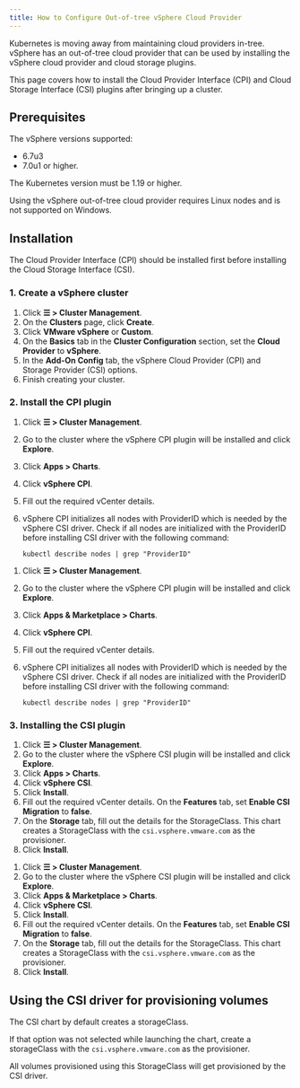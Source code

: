 ```yaml
---
title: How to Configure Out-of-tree vSphere Cloud Provider
---
```


<head>
  <link rel="canonical" href="https://ranchermanager.docs.rancher.com/how-to-guides/new-user-guides/kubernetes-clusters-in-rancher-setup/set-up-cloud-providers/configure-out-of-tree-vsphere"/>
</head>

Kubernetes is moving away from maintaining cloud providers in-tree. vSphere has an out-of-tree cloud provider that can be used by installing the vSphere cloud provider and cloud storage plugins.

This page covers how to install the Cloud Provider Interface (CPI) and Cloud Storage Interface (CSI) plugins after bringing up a cluster.

## Prerequisites

The vSphere versions supported:

* 6.7u3
* 7.0u1 or higher.

The Kubernetes version must be 1.19 or higher.

Using the vSphere out-of-tree cloud provider requires Linux nodes and is not supported on Windows.

## Installation

The Cloud Provider Interface (CPI) should be installed first before installing the Cloud Storage Interface (CSI).

### 1. Create a vSphere cluster

1. Click **☰ > Cluster Management**.
1. On the **Clusters** page, click **Create**.
1. Click **VMware vSphere** or **Custom**.
1. On the **Basics** tab in the **Cluster Configuration** section, set the **Cloud Provider** to **vSphere**.
1. In the **Add-On Config** tab, the vSphere Cloud Provider (CPI) and Storage Provider (CSI) options.
1. Finish creating your cluster.

### 2. Install the CPI plugin

<Tabs groupId="rancher-version">
<TabItem value="Rancher v2.6.5+">

1. Click **☰ > Cluster Management**.
1. Go to the cluster where the vSphere CPI plugin will be installed and click **Explore**.
1. Click **Apps > Charts**.
1. Click **vSphere CPI**.
1. Fill out the required vCenter details.
1. vSphere CPI initializes all nodes with ProviderID which is needed by the vSphere CSI driver. Check if all nodes are initialized with the ProviderID before installing CSI driver with the following command:

    ```
    kubectl describe nodes | grep "ProviderID"
    ```

</TabItem>
<TabItem value="Rancher before v2.6.5">

1. Click **☰ > Cluster Management**.
1. Go to the cluster where the vSphere CPI plugin will be installed and click **Explore**.
1. Click **Apps & Marketplace > Charts**.
1. Click **vSphere CPI**.
1. Fill out the required vCenter details.
1. vSphere CPI initializes all nodes with ProviderID which is needed by the vSphere CSI driver. Check if all nodes are initialized with the ProviderID before installing CSI driver with the following command:

    ```
    kubectl describe nodes | grep "ProviderID"
    ```

</TabItem>
</Tabs>

### 3. Installing the CSI plugin

<Tabs groupId="rancher-version">
<TabItem value="Rancher v2.6.5+">

1. Click **☰ > Cluster Management**.
1. Go to the cluster where the vSphere CSI plugin will be installed and click **Explore**.
1. Click **Apps > Charts**.
1. Click **vSphere CSI**.
1. Click **Install**.
1. Fill out the required vCenter details. On the **Features** tab, set **Enable CSI Migration** to **false**.
3. On the **Storage** tab, fill out the details for the StorageClass. This chart creates a StorageClass with the `csi.vsphere.vmware.com` as the provisioner.
1. Click **Install**.

</TabItem>
<TabItem value="Rancher before v2.6.5">

1. Click **☰ > Cluster Management**.
1. Go to the cluster where the vSphere CSI plugin will be installed and click **Explore**.
1. Click **Apps & Marketplace > Charts**.
1. Click **vSphere CSI**.
1. Click **Install**.
1. Fill out the required vCenter details. On the **Features** tab, set **Enable CSI Migration** to **false**.
3. On the **Storage** tab, fill out the details for the StorageClass. This chart creates a StorageClass with the `csi.vsphere.vmware.com` as the provisioner.
1. Click **Install**.

</TabItem>
</Tabs>

## Using the CSI driver for provisioning volumes

The CSI chart by default creates a storageClass.

If that option was not selected while launching the chart, create a storageClass with the `csi.vsphere.vmware.com` as the provisioner.

All volumes provisioned using this StorageClass will get provisioned by the CSI driver.
